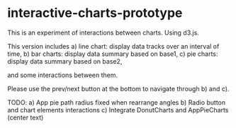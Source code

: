 interactive-charts-prototype
============================

This is an experiment of interactions between charts. Using d3.js.


This version includes a) line chart: display data tracks over an interval of time,
                      b) bar charts: display data summary based on base1,
                      c) pie charts: display data summary based on base2,

and some interactions between them.

Please use the prev/next button at the bottom to navigate through b) and c).


TODO:
    a) App pie path radius fixed when rearrange angles
    b) Radio button and chart elements interactions
    c) Integrate DonutCharts and AppPieCharts (center text)

